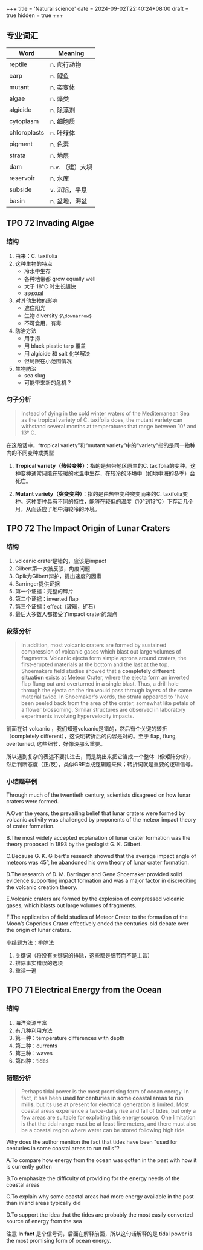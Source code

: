 +++
title = 'Natural science'
date = 2024-09-02T22:40:24+08:00
draft = true
hidden = true
+++


## 专业词汇

| Word             | Meaning                 |
|------------------|-------------------------|
| reptile          | n. 爬行动物             |
| carp             | n. 鲤鱼                 |
| mutant           | n. 突变体                |
| algae            | n. 藻类                 |
| algicide         | n. 除藻剂 |
| cytoplasm        | n. 细胞质                |
| chloroplasts     | n. 叶绿体                |
| pigment          | n. 色素                 |
| strata           | n. 地层                   |
| dam             | n.v. （建）大坝 |
| reservoir   | n. 水库 |
| subside | v. 沉陷，平息 |
| basin | n. 盆地，海盆 |



## TPO 72 Invading Algae

### 结构

1. 由来：C. taxifolia
2. 这种生物的特点
   - 冷水中生存
   - 各种地带都 grow equally well
   - 大于 18°C 时生长超快
   - asexual
3. 对其他生物的影响
   - 遮住阳光
   - 生物 diversity `$\downarrow$`
   - 不可食用，有毒
4. 防治方法
   - 用手捞
   - 用 black plastic tarp 覆盖
   - 用 algicide 和 salt 化学解决
   - 但局限在小范围情况
5. 生物防治
   - sea slug
   - 可能带来新的危机？

### 句子分析

> Instead of dying in the cold winter waters of the Mediterranean Sea as the tropical variety of C. taxifolia does, the mutant variety can withstand several months at temperatures that range between 10° and 13° C.

在这段话中，“tropical variety”和“mutant variety”中的“variety”指的是同一物种内的不同变种或类型

1. **Tropical variety（热带变种）**：指的是热带地区原生的C. taxifolia的变种。这种变种通常只能在较暖的水温中生存，在较冷的环境中（如地中海的冬季）会死亡。

2. **Mutant variety（突变变种）**：指的是由热带变种突变而来的C. taxifolia变种。这种变种具有不同的特性，能够在较低的温度（10°到13°C）下存活几个月，从而适应了地中海较冷的环境。

## TPO 72 The Impact Origin of Lunar Craters

### 结构

1. volcanic crater是错的，应该是impact
2. Gilbert第一次被反驳，角度问题
3. Öpik为Gilbert辩护，提出速度的因素
4. Barringer提供证据
5. 第一个证据：完整的碎片
6. 第二个证据：inverted flap
7. 第三个证据：effect（玻璃，矿石）
8. 最后大多数人都接受了impact crater的观点

### 段落分析

> In addition, most volcanic craters are formed by sustained compression of volcanic gases which blast out large volumes of fragments. Volcanic ejecta form simple aprons around craters, the first-erupted materials at the bottom and the last at the top. Shoemakers field studies showed that a **completely different situation** exists at Meteor Crater, where the ejecta form an inverted flap flung out and overturned in a single blast. Thus, a drill hole through the ejecta on the rim would pass through layers of the same material twice. In Shoemaker's words, the strata appeared to "have been peeled back from the area of the crater, somewhat like petals of a flower blossoming. Similar structures are observed in laboratory experiments involving hypervelocity impacts.

前面在讲 volcanic ，我们知道volcanic是错的，然后有个关键的转折（completely different），这说明转折后的内容是对的。至于 flap, flung, overturned, 这些细节，好像没那么重要。

所以遇到复杂的表述不要扎进去，而是跳出来把它当成一个整体（像矩阵分析），然后判断态度（正/反），类似GRE当成逻辑题来做；转折词就是重要的逻辑信号。

### 小结题举例

Through much of the twentieth century, scientists disagreed on how lunar craters were formed.

A.Over the years, the prevailing belief that lunar craters were formed by volcanic activity was challenged by proponents of the meteor impact theory of crater formation.

B.The most widely accepted explanation of lunar crater formation was the theory proposed in 1893 by the geologist G. K. Gilbert.

C.Because G. K. Gilbert's research showed that the average impact angle of meteors was 45°, he abandoned his own theory of lunar crater formation.

D.The research of D. M. Barringer and Gene Shoemaker provided solid evidence supporting impact formation and was a major factor in discrediting the volcanic creation theory.

E.Volcanic craters are formed by the explosion of compressed volcanic gases, which blasts out large volumes of fragments.

F.The application of field studies of Meteor Crater to the formation of the Moon’s Copericus Crater effectively ended the centuries-old debate over the origin of lunar craters.

小结题方法：排除法

1. 关键词（将没有关键词的排除，这些都是细节而不是主旨）
2. 排除事实错误的选项
3. 重读一遍

## TPO 71 Electrical Energy from the Ocean

### 结构

1. 海洋资源丰富
2. 有几种利用方法
3. 第一种：temperature differences with depth
4. 第二种：currents
5. 第三种：waves
6. 第四种：tides

### 错题分析

> Perhaps tidal power is the most promising form of ocean energy. In fact, it has been **used for centuries in some coastal areas to run mills**, but its use at present for electrical generation is limited. Most coastal areas experience a twice-daily rise and fall of tides, but only a few areas are suitable for exploiting this energy source. One limitation is that the tidal range must be at least five meters, and there must also be a coastal region where water can be stored following high tide.

Why does the author mention the fact that tides have been "used for centuries in some coastal areas to run mills"?

A.To compare how energy from the ocean was gotten in the past with how it is currently gotten

B.To emphasize the difficulty of providing for the energy needs of the coastal areas

C.To explain why some coastal areas had more energy available in the past than inland areas typically did

D.To support the idea that the tides are probably the most easily converted source of energy from the sea

注意 **In fact** 是个信号词，后面在解释前面，所以这句话解释的是 tidal power is the most promising form of ocean energy.